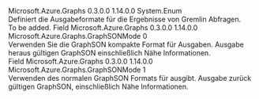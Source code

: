 <Type Name="GraphSONMode" FullName="Microsoft.Azure.Graphs.GraphSONMode">
  <TypeSignature Language="C#" Value="public enum GraphSONMode" />
  <TypeSignature Language="ILAsm" Value=".class public auto ansi sealed GraphSONMode extends System.Enum" />
  <TypeSignature Language="DocId" Value="T:Microsoft.Azure.Graphs.GraphSONMode" />
  <TypeSignature Language="VB.NET" Value="Public Enum GraphSONMode" />
  <TypeSignature Language="F#" Value="type GraphSONMode = " />
  <AssemblyInfo>
    <AssemblyName>Microsoft.Azure.Graphs</AssemblyName>
    <AssemblyVersion>0.3.0.0</AssemblyVersion>
    <AssemblyVersion>1.14.0.0</AssemblyVersion>
  </AssemblyInfo>
  <Base>
    <BaseTypeName>System.Enum</BaseTypeName>
  </Base>
  <Docs>
    <summary>
            Definiert die Ausgabeformate für die Ergebnisse von Gremlin Abfragen.
            </summary>
    <remarks>To be added.</remarks>
  </Docs>
  <Members>
    <Member MemberName="Compact">
      <MemberSignature Language="C#" Value="Compact" />
      <MemberSignature Language="ILAsm" Value=".field public static literal valuetype Microsoft.Azure.Graphs.GraphSONMode Compact = int32(0)" />
      <MemberSignature Language="DocId" Value="F:Microsoft.Azure.Graphs.GraphSONMode.Compact" />
      <MemberSignature Language="VB.NET" Value="Compact" />
      <MemberSignature Language="F#" Value="Compact = 0" Usage="Microsoft.Azure.Graphs.GraphSONMode.Compact" />
      <MemberType>Field</MemberType>
      <AssemblyInfo>
        <AssemblyName>Microsoft.Azure.Graphs</AssemblyName>
        <AssemblyVersion>0.3.0.0</AssemblyVersion>
        <AssemblyVersion>1.14.0.0</AssemblyVersion>
      </AssemblyInfo>
      <ReturnValue>
        <ReturnType>Microsoft.Azure.Graphs.GraphSONMode</ReturnType>
      </ReturnValue>
      <MemberValue>0</MemberValue>
      <Docs>
        <summary>
            Verwenden Sie die GraphSON kompakte Format für Ausgaben.
            Ausgabe heraus gültigen GraphSON einschließlich Nähe Informationen.
            </summary>
      </Docs>
    </Member>
    <Member MemberName="Normal">
      <MemberSignature Language="C#" Value="Normal" />
      <MemberSignature Language="ILAsm" Value=".field public static literal valuetype Microsoft.Azure.Graphs.GraphSONMode Normal = int32(1)" />
      <MemberSignature Language="DocId" Value="F:Microsoft.Azure.Graphs.GraphSONMode.Normal" />
      <MemberSignature Language="VB.NET" Value="Normal" />
      <MemberSignature Language="F#" Value="Normal = 1" Usage="Microsoft.Azure.Graphs.GraphSONMode.Normal" />
      <MemberType>Field</MemberType>
      <AssemblyInfo>
        <AssemblyName>Microsoft.Azure.Graphs</AssemblyName>
        <AssemblyVersion>0.3.0.0</AssemblyVersion>
        <AssemblyVersion>1.14.0.0</AssemblyVersion>
      </AssemblyInfo>
      <ReturnValue>
        <ReturnType>Microsoft.Azure.Graphs.GraphSONMode</ReturnType>
      </ReturnValue>
      <MemberValue>1</MemberValue>
      <Docs>
        <summary>
            Verwenden des normalen GraphSON Formats für ausgibt.
            Ausgabe zurück gültigen GraphSON, einschließlich Nähe Informationen.
            </summary>
      </Docs>
    </Member>
  </Members>
</Type>